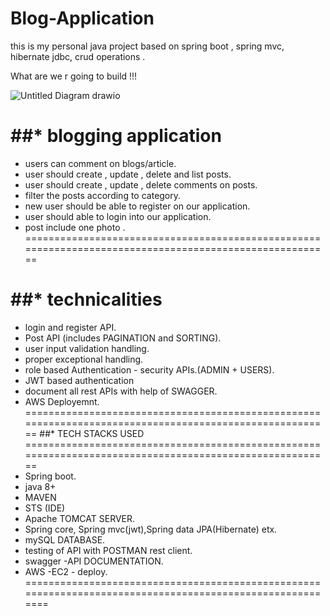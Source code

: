 # Blog-Application
this is my personal java project based on spring boot , spring mvc, hibernate jdbc, crud operations .

What are we r going to build !!!

![Untitled Diagram drawio](https://user-images.githubusercontent.com/95612855/184532155-5e0438f3-b497-495c-bbe2-c06899d869ab.png)


##* blogging application
========================================================================================================
- users can comment on blogs/article.
- user should create , update , delete and list posts.
- user should create , update , delete comments on posts.
- filter the posts according to category.
- new user should be able to register on our application.
- user should able to login into our application.
- post include one photo .
========================================================================================================

##* technicalities
========================================================================================================
- login and register API.
- Post API (includes PAGINATION and SORTING).
- user input validation handling.
- proper exceptional handling.
- role based Authentication - security APIs.(ADMIN + USERS).
- JWT based authentication
- document all rest APIs with help of SWAGGER.
- AWS Deployemnt.
========================================================================================================
##* TECH STACKS USED
========================================================================================================
- Spring boot.
- java 8+
- MAVEN
- STS (IDE)
- Apache TOMCAT SERVER.
- Spring core, Spring mvc(jwt),Spring data JPA(Hibernate) etx.
- mySQL DATABASE.
- testing of API with POSTMAN rest client.
- swagger -API DOCUMENTATION.
- AWS -EC2 - deploy.
==========================================================================================================


